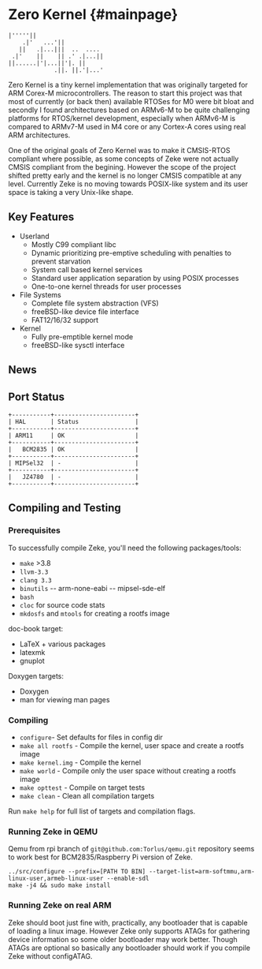 Zero Kernel    {#mainpage}
===========

    |'''''||
        .|'   ...'||
       ||   .|...|||  ..  .... 
     .|'    ||    || .' .|...|| 
    ||......|'|...||'|. || 
                 .||. ||.'|...'

Zero Kernel is a tiny kernel implementation that was originally targeted for
ARM Corex-M microcontrollers. The reason to start this project was that most of
currently (or back then) available RTOSes for M0 were bit bloat and secondly I
found architectures based on ARMv6-M to be quite challenging platforms for
RTOS/kernel development, especially when ARMv6-M is compared to ARMv7-M used
in M4 core or any Cortex-A cores using real ARM architectures.

One of the original goals of Zero Kernel was to make it CMSIS-RTOS compliant
where possible, as some concepts of Zeke were not actually CMSIS compliant from
the begining. However the scope of the project shifted pretty early and the
kernel is no longer CMSIS compatible at any level. Currently Zeke is no moving
towards POSIX-like system and its user space is taking a very Unix-like shape.

Key Features
------------
- Userland
    - Mostly C99 compliant libc
    - Dynamic prioritizing pre-emptive scheduling with penalties to prevent
      starvation
    - System call based kernel services
    - Standard user application separation by using POSIX processes
    - One-to-one kernel threads for user processes
- File Systems
    - Complete file system abstraction (VFS)
    - freeBSD-like device file interface
    - FAT12/16/32 support
- Kernel
    - Fully pre-emptible kernel mode
    - freeBSD-like sysctl interface

News
----

Port Status
-----------

    +-----------+-----------------------+
    | HAL       | Status                |
    +-----------+-----------------------+
    | ARM11     | OK                    |
    +-----------+-----------------------+
    |   BCM2835 | OK                    |
    +-----------+-----------------------+
    | MIPSel32  | -                     |
    +-----------+-----------------------+
    |   JZ4780  | -                     |
    +-----------+-----------------------+


Compiling and Testing
---------------------

### Prerequisites

To successfully compile Zeke, you'll need the following packages/tools:

- `make` >3.8
- `llvm-3.3`
- `clang 3.3`
- `binutils`
-- arm-none-eabi
-- mipsel-sde-elf
- `bash`
- `cloc` for source code stats
- `mkdosfs` and `mtools` for creating a rootfs image

doc-book target:

- LaTeX + various packages
- latexmk
- gnuplot

Doxygen targets:

- Doxygen
- man for viewing man pages

### Compiling

+ `configure`- Set defaults for files in config dir
+ `make all rootfs` - Compile the kernel, user space and create a rootfs image
+ `make kernel.img` - Compile the kernel
+ `make world` - Compile only the user space without creating a rootfs image
+ `make opttest` - Compile on target tests
+ `make clean` - Clean all compilation targets

Run `make help` for full list of targets and compilation flags.

### Running Zeke in QEMU

Qemu from rpi branch of `git@github.com:Torlus/qemu.git` repository seems to work
best for BCM2835/Raspberry Pi version of Zeke.

    ../src/configure --prefix=[PATH TO BIN] --target-list=arm-softmmu,arm-linux-user,armeb-linux-user --enable-sdl
    make -j4 && sudo make install

### Running Zeke on real ARM

Zeke should boot just fine with, practically, any bootloader that is capable of
loading a linux image. However Zeke only supports ATAGs for gathering device
information so some older bootloader may work better. Though ATAGs are optional
so basically any bootloader should work if you compile Zeke without configATAG.

